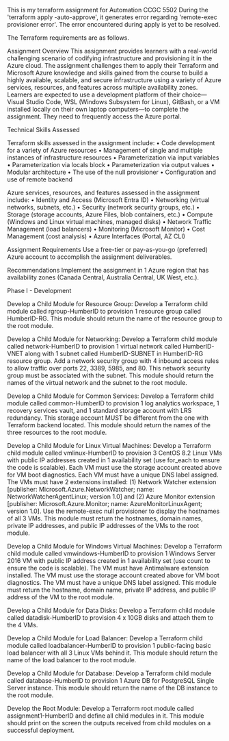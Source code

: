 This is my terraform assignment for Automation CCGC 5502
During the 'terraform apply -auto-approve', it generates error regarding 'remote-exec provisioner error'.
The error encountered during apply is yet to be resolved.

The Terraform requirements are as follows.

Assignment Overview
This assignment provides learners with a real-world challenging scenario of codifying infrastructure and provisioning it in the Azure cloud. The assignment challenges them to apply their Terraform and Microsoft Azure knowledge and skills gained from the course to build a highly available, scalable, and secure infrastructure using a variety of Azure services, resources, and features across multiple availability zones. Learners are expected to use a development platform of their choice—Visual Studio Code, WSL (Windows Subsystem for Linux), GitBash, or a VM installed locally on their own laptop computers—to complete the assignment. They need to frequently access the Azure portal.

Technical Skills Assessed 

Terraform skills assessed in the assignment include:
• Code development for a variety of Azure resources
• Management of single and multiple instances of infrastructure resources
• Parameterization via input variables
• Parameterization via locals block
• Parameterization via output values
• Modular architecture
• The use of the null provisioner
• Configuration and use of remote backend

Azure services, resources, and features assessed in the assignment include:
• Identity and Access (Microsoft Entra ID)
• Networking (virtual networks, subnets, etc.)
• Security (network security groups, etc.)
• Storage (storage accounts, Azure Files, blob containers, etc.)
• Compute (Windows and Linux virtual machines, managed disks)
• Network Traffic Management (load balancers)
• Monitoring (Microsoft Monitor)
• Cost Management (cost analysis)
• Azure Interfaces (Portal, AZ CLI)

Assignment Requirements
Use a free-tier or pay-as-you-go (preferred) Azure account to accomplish the assignment deliverables.

Recommendations
Implement the assignment in 1 Azure region that has availability zones (Canada Central, Australia Central, UK West, etc.).

Phase I - Development

Develop a Child Module for Resource Group:
Develop a Terraform child module called rgroup-HumberID to provision 1 resource group called HumberID-RG. This module should return the name of the resource group to the root module.

Develop a Child Module for Networking:
Develop a Terraform child module called network-HumberID to provision 1 virtual network called HumberID-VNET along with 1 subnet called HumberID-SUBNET in HumberID-RG resource group. Add a network security group with 4 inbound access rules to allow traffic over ports 22, 3389, 5985, and 80. This network security group must be associated with the subnet. This module should return the names of the virtual network and the subnet to the root module.

Develop a Child Module for Common Services:
Develop a Terraform child module called common-HumberID to provision 1 log analytics workspace, 1 recovery services vault, and 1 standard storage account with LRS redundancy. This storage account MUST be different from the one with Terraform backend located. This module should return the names of the three resources to the root module.

Develop a Child Module for Linux Virtual Machines:
Develop a Terraform child module called vmlinux-HumberID to provision 3 CentOS 8.2 Linux VMs with public IP addresses created in 1 availability set (use for_each to ensure the code is scalable). Each VM must use the storage account created above for VM boot diagnostics. Each VM must have a unique DNS label assigned. The VMs must have 2 extensions installed: (1) Network Watcher extension [publisher: Microsoft.Azure.NetworkWatcher; name: NetworkWatcherAgentLinux; version 1.0] and (2) Azure Monitor extension [publisher: Microsoft.Azure.Monitor; name: AzureMonitorLinuxAgent; version 1.0]. Use the remote-exec null provisioner to display the hostnames of all 3 VMs. This module must return the hostnames, domain names, private IP addresses, and public IP addresses of the VMs to the root module.

Develop a Child Module for Windows Virtual Machines:
Develop a Terraform child module called vmwindows-HumberID to provision 1 Windows Server 2016 VM with public IP address created in 1 availability set (use count to ensure the code is scalable). The VM must have Antimalware extension installed. The VM must use the storage account created above for VM boot diagnostics. The VM must have a unique DNS label assigned. This module must return the hostname, domain name, private IP address, and public IP address of the VM to the root module.

Develop a Child Module for Data Disks:
Develop a Terraform child module called datadisk-HumberID to provision 4 x 10GB disks and attach them to the 4 VMs.

Develop a Child Module for Load Balancer:
Develop a Terraform child module called loadbalancer-HumberID to provision 1 public-facing basic load balancer with all 3 Linux VMs behind it. This module should return the name of the load balancer to the root module.

Develop a Child Module for Database:
Develop a Terraform child module called database-HumberID to provision 1 Azure DB for PostgreSQL Single Server instance. This module should return the name of the DB instance to the root module.

Develop the Root Module:
Develop a Terraform root module called assignment1-HumberID and define all child modules in it. This module should print on the screen the outputs received from child modules on a successful deployment.
